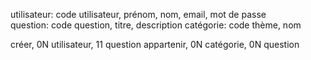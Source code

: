 utilisateur: code utilisateur, prénom, nom, email, mot de passe  
question: code question, titre, description
catégorie: code thème, nom

créer, 0N utilisateur, 11 question
appartenir, 0N catégorie, 0N question
